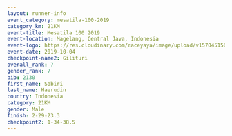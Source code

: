 ```yaml
---
layout: runner-info 
event_category: mesatila-100-2019 
category_km: 21KM 
event-title: Mesatila 100 2019 
event-location: Magelang, Central Java, Indonesia 
event-logo: https://res.cloudinary.com/raceyaya/image/upload/v1570451507/logo/mesastila100_jin7bl.jpg 
event-date: 2019-10-04 
checkpoint-name2: Gilituri 
overall_rank: 7
gender_rank: 7
bib: 2130
first_name: Sobiri
last_name: Haerudin
country: Indonesia
category: 21KM
gender: Male
finish: 2-29-23.3
checkpoint2: 1-34-38.5
---
```

